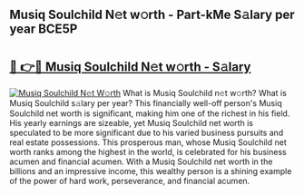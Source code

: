 ## Musiq Soulchild N𝚎t w𝚘rth - Part-kMe S𝚊lary per year BCE5P

# <h2><a href="http://gc1o88y.nevu.top/?p=Musiq+Soulchild">🔗 👉🔴 Musiq Soulchild N𝚎t w𝚘rth - S𝚊lary</a></h2>

[![Musiq Soulchild N𝚎t W𝚘rth](https://i.imgur.com/Oavwk0R.jpeg)](http://gc1o88y.nevu.top/?p=Musiq+Soulchild)
What is Musiq Soulchild n𝚎t w𝚘rth? What is Musiq Soulchild s𝚊lary per year?
This financially well-off person's Musiq Soulchild net worth is significant, making him one of the richest in his field. His yearly earnings are sizeable, yet Musiq Soulchild net worth is speculated to be more significant due to his varied business pursuits and real estate possessions. This prosperous man, whose Musiq Soulchild net worth ranks among the highest in the world, is celebrated for his business acumen and financial acumen. With a Musiq Soulchild net worth in the billions and an impressive income, this wealthy person is a shining example of the power of hard work, perseverance, and financial acumen.
